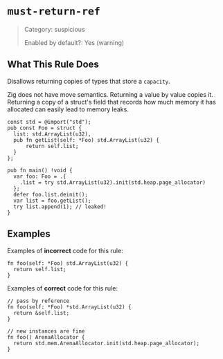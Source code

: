 # `must-return-ref`

> Category: suspicious
>
> Enabled by default?: Yes (warning)

## What This Rule Does

Disallows returning copies of types that store a `capacity`.

Zig does not have move semantics. Returning a value by value copies it.
Returning a copy of a struct's field that records how much memory it has
allocated can easily lead to memory leaks.

```zig
const std = @import("std");
pub const Foo = struct {
  list: std.ArrayList(u32),
  pub fn getList(self: *Foo) std.ArrayList(u32) {
      return self.list;
  }
};

pub fn main() !void {
  var foo: Foo = .{
    .list = try std.ArrayList(u32).init(std.heap.page_allocator)
  };
  defer foo.list.deinit();
  var list = foo.getList();
  try list.append(1); // leaked!
}
```

## Examples

Examples of **incorrect** code for this rule:

```zig
fn foo(self: *Foo) std.ArrayList(u32) {
  return self.list;
}
```

Examples of **correct** code for this rule:

```zig
// pass by reference
fn foo(self: *Foo) *std.ArrayList(u32) {
  return &self.list;
}

// new instances are fine
fn foo() ArenaAllocator {
  return std.mem.ArenaAllocator.init(std.heap.page_allocator);
}
```

